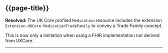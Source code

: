 ## {{page-title}}

<div class="nhsd-a-box nhsd-a-box--bg-light-blue nhsd-!t-margin-bottom-6 nhsd-t-body">
    <strong>Resolved: </strong>The UK Core profiled <code>Medication</code> resource includes the extension <code>Extension-UKCore-MedicationTradeFamily</code> to convey a Trade Family concept.
</div>

This is now only a limitation when using a FHIR implementation not derived from UKCore.

---
